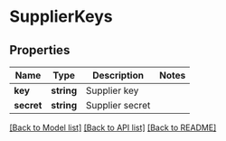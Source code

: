 # SupplierKeys

## Properties
Name | Type | Description | Notes
------------ | ------------- | ------------- | -------------
**key** | **string** | Supplier key | 
**secret** | **string** | Supplier secret | 

[[Back to Model list]](../../README.md#documentation-for-models) [[Back to API list]](../../README.md#documentation-for-api-endpoints) [[Back to README]](../../README.md)

